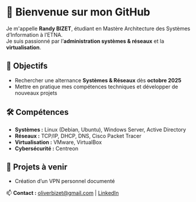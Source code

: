 # 👋 Bienvenue sur mon GitHub

Je m'appelle **Randy BIZET**, étudiant en Mastère Architecture des Systèmes d’Information à l’ETNA.  
Je suis passionné par l’**administration systèmes & réseaux** et la **virtualisation**.

## 🚀 Objectifs
- Rechercher une alternance **Systèmes & Réseaux** dès **octobre 2025**
- Mettre en pratique mes compétences techniques et développer de nouveaux projets

## 🛠️ Compétences
- **Systèmes :** Linux (Debian, Ubuntu), Windows Server, Active Directory
- **Réseaux :** TCP/IP, DHCP, DNS, Cisco Packet Tracer
- **Virtualisation :** VMware, VirtualBox
- **Cybersécurité :** Centreon

## 📌 Projets à venir
- Création d’un VPN personnel documenté

📫 **Contact :** oliverbizet@gmail.com | [LinkedIn](https://www.linkedin.com/in/randy-bizet/)
